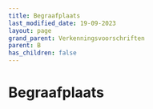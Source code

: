 ```yaml
---
title: Begraafplaats
last_modified_date: 19-09-2023
layout: page
grand_parent: Verkenningsvoorschriften
parent: B
has_children: false
---
```


Begraafplaats
=============

